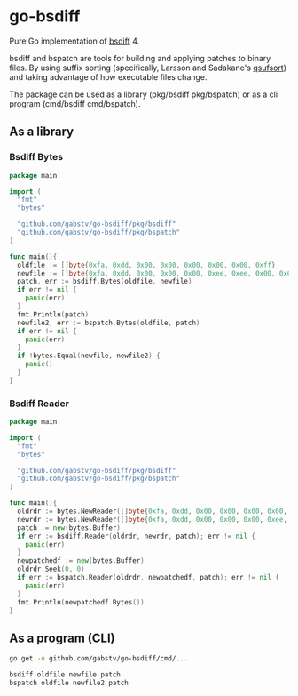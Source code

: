# go-bsdiff
Pure Go implementation of [bsdiff](http://www.daemonology.net/bsdiff/) 4.

bsdiff and bspatch are tools for building and applying patches to binary files. By using suffix sorting (specifically, Larsson and Sadakane's [qsufsort](http://www.larsson.dogma.net/ssrev-tr.pdf)) and taking advantage of how executable files change.

The package can be used as a library (pkg/bsdiff pkg/bspatch) or as a cli program (cmd/bsdiff cmd/bspatch).

## As a library

### Bsdiff Bytes
```Go
package main

import (
  "fmt"
  "bytes"

  "github.com/gabstv/go-bsdiff/pkg/bsdiff"
  "github.com/gabstv/go-bsdiff/pkg/bspatch"
)

func main(){
  oldfile := []byte{0xfa, 0xdd, 0x00, 0x00, 0x00, 0x00, 0x00, 0xff}
  newfile := []byte{0xfa, 0xdd, 0x00, 0x00, 0x00, 0xee, 0xee, 0x00, 0x00, 0xff, 0xfe, 0xfe}
  patch, err := bsdiff.Bytes(oldfile, newfile)
  if err != nil {
    panic(err)
  }
  fmt.Println(patch)
  newfile2, err := bspatch.Bytes(oldfile, patch)
  if err != nil {
    panic(err)
  }
  if !bytes.Equal(newfile, newfile2) {
    panic()
  }
}
```
### Bsdiff Reader
```Go
package main

import (
  "fmt"
  "bytes"

  "github.com/gabstv/go-bsdiff/pkg/bsdiff"
  "github.com/gabstv/go-bsdiff/pkg/bspatch"
)

func main(){
  oldrdr := bytes.NewReader([]byte{0xfa, 0xdd, 0x00, 0x00, 0x00, 0x00, 0x00, 0xff})
  newrdr := bytes.NewReader([]byte{0xfa, 0xdd, 0x00, 0x00, 0x00, 0xee, 0xee, 0x00, 0x00, 0xff, 0xfe, 0xfe})
  patch := new(bytes.Buffer)
  if err := bsdiff.Reader(oldrdr, newrdr, patch); err != nil {
    panic(err)
  }
  newpatchedf := new(bytes.Buffer)
  oldrdr.Seek(0, 0)
  if err := bspatch.Reader(oldrdr, newpatchedf, patch); err != nil {
    panic(err)
  }
  fmt.Println(newpatchedf.Bytes())
}
```

## As a program (CLI)
```sh
go get -u github.com/gabstv/go-bsdiff/cmd/...

bsdiff oldfile newfile patch
bspatch oldfile newfile2 patch
```